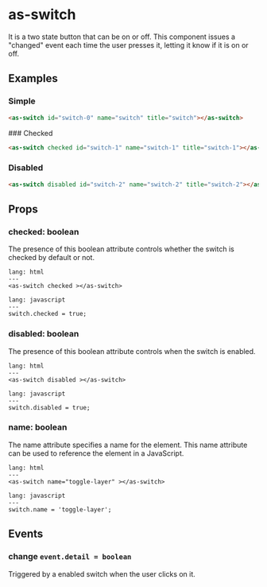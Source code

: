 # as-switch

It is a two state button that can be on or off. This component issues a "changed" event each time the user presses it, letting it know if it is on or off.

## Examples

### Simple 

```html
<as-switch id="switch-0" name="switch" title="switch"></as-switch>
```

### Checked

```html
<as-switch checked id="switch-1" name="switch-1" title="switch-1"></as-switch>
```


### Disabled
```html
<as-switch disabled id="switch-2" name="switch-2" title="switch-2"></as-switch>
```


## Props

### **checked**: boolean
The presence of this boolean attribute controls whether the switch is checked by default or not.

```code
lang: html
---
<as-switch checked ></as-switch>
```
```code
lang: javascript
---
switch.checked = true;
```

### **disabled**: boolean
The presence of this boolean attribute controls when the switch is enabled.

```code
lang: html
---
<as-switch disabled ></as-switch>
```
```code
lang: javascript
---
switch.disabled = true;
```

### **name**: boolean
The name attribute specifies a name for the element. This name attribute can be used to reference the element in a JavaScript.

```code
lang: html
---
<as-switch name="toggle-layer" ></as-switch>
```
```code
lang: javascript
---
switch.name = 'toggle-layer';
```


## Events

### **change** `event.detail = boolean`

Triggered by a enabled switch when the user clicks on it.